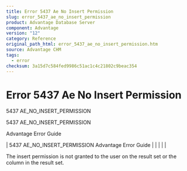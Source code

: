 ```yaml
---
title: Error 5437 Ae No Insert Permission
slug: error_5437_ae_no_insert_permission
product: Advantage Database Server
component: Advantage
version: "12"
category: Reference
original_path_html: error_5437_ae_no_insert_permission.htm
source: Advantage CHM
tags:
  - error
checksum: 3a15d7c584fed9986c51ac1c4c21802c9beac354
---
```


# Error 5437 Ae No Insert Permission

5437 AE\_NO\_INSERT\_PERMISSION

5437 AE\_NO\_INSERT\_PERMISSION

Advantage Error Guide

| 5437 AE\_NO\_INSERT\_PERMISSION  Advantage Error Guide |  |  |  |  |

The insert permission is not granted to the user on the result set or the column in the result set.
